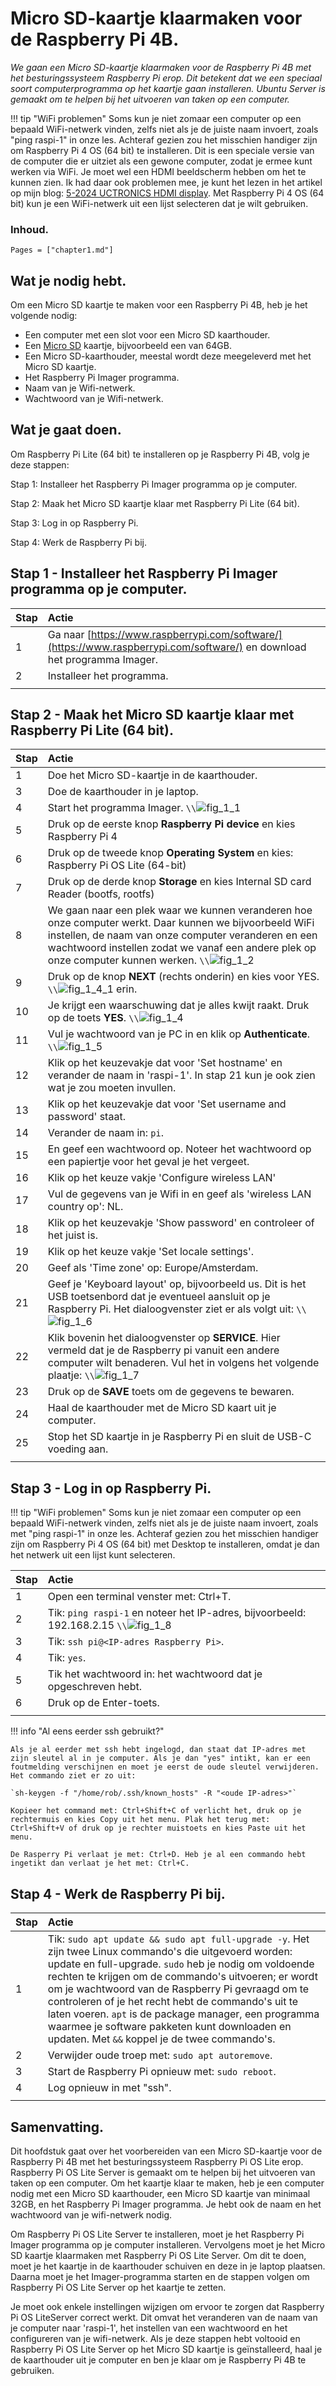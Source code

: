 # Micro SD-kaartje klaarmaken voor de Raspberry Pi 4B.

*We gaan een Micro SD-kaartje klaarmaken voor de Raspberry Pi 4B met het besturingssysteem Raspberry Pi erop. Dit betekent dat we een speciaal soort computerprogramma op het kaartje gaan installeren. Ubuntu Server is gemaakt om te helpen bij het uitvoeren van taken op een computer.*

!!! tip "WiFi problemen"
    Soms kun je niet zomaar een computer op een bepaald WiFi-netwerk vinden, zelfs niet als je de juiste naam invoert, zoals "ping raspi-1" in onze les. Achteraf gezien zou het misschien handiger zijn om Raspberry Pi 4 OS (64 bit) te installeren. Dit is een speciale versie van de computer die er uitziet als een gewone computer, zodat je ermee kunt werken via WiFi. Je moet wel een HDMI beeldscherm hebben om het te kunnen zien. Ik had daar ook problemen mee, je kunt het lezen in het artikel op mijn blog: [5-2024 UCTRONICS HDMI display](../blog/index.html#5-2024-UCTRONICS-HDMI-display). 
    Met Raspberry Pi 4 OS (64 bit) kun je een WiFi-netwerk uit een lijst selecteren dat je wilt gebruiken.

### Inhoud.

```@contents
Pages = ["chapter1.md"]
```

## Wat je nodig hebt.

Om een Micro SD kaartje te maken voor een Raspberry Pi 4B, heb je het volgende nodig:

- Een computer met een slot voor een Micro SD kaarthouder.
- Een [Micro SD](https://elektronicavoorjou.nl/product/transcend-micro-sd-rpi-os/) kaartje, bijvoorbeeld een van 64GB.
- Een Micro SD-kaarthouder, meestal wordt deze meegeleverd met het Micro SD kaartje.
- Het Raspberry Pi Imager programma.
- Naam van je Wifi-netwerk.
- Wachtwoord van je Wifi-netwerk.

## Wat je gaat doen.

Om Raspberry Pi Lite (64 bit) te installeren op je Raspberry Pi 4B, volg je deze stappen:

Stap 1: Installeer het Raspberry Pi Imager programma op je computer.

Stap 2: Maak het Micro SD kaartje klaar met Raspberry Pi Lite (64 bit).

Stap 3: Log in op Raspberry Pi.

Stap 4: Werk de Raspberry Pi bij.

## Stap 1 - Installeer het Raspberry Pi Imager programma op je computer.

|Stap        | Actie      |
|:---------- | :---------- |
| 1 | Ga naar [https://www.raspberrypi.com/software/](https://www.raspberrypi.com/software/) en download het programma Imager. |
| 2 | Installeer het programma. |
||

## Stap 2 - Maak het Micro SD kaartje klaar met Raspberry Pi Lite (64 bit).

|Stap        | Actie      |
|:---------- | :---------- |
| 1 | Doe het Micro SD-kaartje in de kaarthouder. |
| 3 | Doe de kaarthouder in je laptop. |
| 4 | Start het programma Imager. ``\\``![fig_1_1](assets/fig_1_2.png) |
| 5 | Druk op de eerste knop **Raspberry Pi device** en kies Raspberry Pi 4|
| 6 | Druk op de tweede knop **Operating System** en kies: Raspberry Pi OS Lite (64-bit) |
| 7 | Druk op de derde knop **Storage** en kies Internal SD card Reader (bootfs, rootfs) |
| 8 | We gaan naar een plek waar we kunnen veranderen hoe onze computer werkt. Daar kunnen we bijvoorbeeld WiFi instellen, de naam van onze computer veranderen en een wachtwoord instellen zodat we vanaf een andere plek op onze computer kunnen werken. ``\\``![fig_1_2](assets/fig_1_2.png) |
| 9 | Druk op de knop **NEXT** (rechts onderin) en kies voor YES. ``\\``![fig_1_4_1](assets/fig_1_4_1.png) erin. |
| 10 | Je krijgt een waarschuwing dat je alles kwijt raakt. Druk op de toets **YES**. ``\\``![fig_1_4](assets/fig_1_4.png) |
| 11 | Vul je wachtwoord van je PC in en klik op **Authenticate**. ``\\``![fig_1_5](assets/fig_1_5.png) |
| 12 | Klik op het keuzevakje dat voor 'Set hostname' en verander de naam in 'raspi-1'. In stap 21 kun je ook zien wat je zou moeten invullen. |
| 13 | Klik op het keuzevakje dat voor 'Set username and password' staat. |
| 14 | Verander de naam in: `pi`. |
| 15 | En geef een wachtwoord op. Noteer het wachtwoord op een papiertje voor het geval je het vergeet. |
| 16 | Klik op het keuze vakje 'Configure wireless LAN' |
| 17 | Vul de gegevens van je Wifi in en geef als 'wireless LAN country op': NL. |
| 18 | Klik op het keuzevakje 'Show password' en controleer of het juist is. |
| 19 | Klik op het keuze vakje 'Set locale settings'. |
| 20 | Geef als 'Time zone' op: Europe/Amsterdam. |
| 21 | Geef je 'Keyboard layout' op, bijvoorbeeld us. Dit is het USB toetsenbord dat je eventueel aansluit op je Raspberry Pi. Het dialoogvenster ziet er als volgt uit: ``\\``![fig_1_6](assets/fig_1_6.png) |
| 22 | Klik bovenin het dialoogvenster op **SERVICE**. Hier vermeld dat je de Raspberry pi vanuit een andere computer wilt benaderen. Vul het in volgens het volgende plaatje: ``\\``![fig_1_7](assets/fig_1_7.png) |
| 23 | Druk op de **SAVE** toets om de gegevens te bewaren. 
| 24 | Haal de kaarthouder met de Micro SD kaart uit je computer. |
| 25 | Stop het SD kaartje in je Raspberry Pi en sluit de USB-C voeding aan. |
||
    
## Stap 3 - Log in op Raspberry Pi.

!!! tip "WiFi problemen"
    Soms kun je niet zomaar een computer op een bepaald WiFi-netwerk vinden, zelfs niet als je de juiste naam invoert, zoals met "ping raspi-1" in onze les. Achteraf gezien zou het misschien handiger zijn om Raspberry Pi 4 OS (64 bit) met Desktop te installeren, omdat je dan het netwerk uit een lijst kunt selecteren.

|Stap        | Actie      |
|:---------- | :---------- |
| 1 | Open een terminal venster met: Ctrl+T. |
| 2 | Tik: `ping raspi-1` en noteer het IP-adres, bijvoorbeeld: 192.168.2.15 ``\\``![fig_1_8](assets/fig_1_8.png) |
| 3 | Tik: `ssh pi@<IP-adres Raspberry Pi>`. |
| 4 | Tik: `yes`. |
| 5 | Tik het wachtwoord in: het wachtwoord dat je opgeschreven hebt.
| 6 | Druk op de Enter-toets. |
||

!!! info "Al eens eerder ssh gebruikt?"
    
    Als je al eerder met ssh hebt ingelogd, dan staat dat IP-adres met zijn sleutel al in je computer. Als je dan "yes" intikt, kan er een foutmelding verschijnen en moet je eerst de oude sleutel verwijderen. Het commando ziet er zo uit:

    `sh-keygen -f "/home/rob/.ssh/known_hosts" -R "<oude IP-adres>"`

    Kopieer het command met: Ctrl+Shift+C of verlicht het, druk op je rechtermuis en kies Copy uit het menu. Plak het terug met: Ctrl+Shift+V of druk op je rechter muistoets en kies Paste uit het menu.

    De Rasperry Pi verlaat je met: Ctrl+D. Heb je al een commando hebt ingetikt dan verlaat je het met: Ctrl+C.

## Stap 4 - Werk de Raspberry Pi bij.

|Stap        | Actie      |
|:---------- | :---------- |
| 1 | Tik: `sudo apt update && sudo apt full-upgrade -y`. Het zijn twee Linux commando's die uitgevoerd worden: update en full-upgrade. `sudo` heb je nodig om voldoende rechten te krijgen om de commando's uitvoeren; er wordt om je wachtwoord van de Raspberry Pi gevraagd om te controleren of je het recht hebt de commando's uit te laten voeren. `apt` is de package manager, een programma waarmee je software pakketen kunt downloaden en updaten. Met `&&` koppel je de twee commando's. |
| 2 | Verwijder oude troep met: `sudo apt autoremove`. |
| 3 | Start de Raspberry Pi opnieuw met: `sudo reboot`. |
| 4 | Log opnieuw in met "ssh". |
||

## Samenvatting.

Dit hoofdstuk gaat over het voorbereiden van een Micro SD-kaartje voor de Raspberry Pi 4B met het besturingssysteem Raspberry Pi OS Lite erop. Raspberry Pi OS Lite Server is gemaakt om te helpen bij het uitvoeren van taken op een computer. Om het kaartje klaar te maken, heb je een computer nodig met een Micro SD kaarthouder, een Micro SD kaartje van minimaal 32GB, en het Raspberry Pi Imager programma. Je hebt ook de naam en het wachtwoord van je wifi-netwerk nodig.

Om Raspberry Pi OS Lite Server te installeren, moet je het Raspberry Pi Imager programma op je computer installeren. Vervolgens moet je het Micro SD kaartje klaarmaken met Raspberry Pi OS Lite Server. Om dit te doen, moet je het kaartje in de kaarthouder schuiven en deze in je laptop plaatsen. Daarna moet je het Imager-programma starten en de stappen volgen om Raspberry Pi OS Lite Server op het kaartje te zetten.

Je moet ook enkele instellingen wijzigen om ervoor te zorgen dat Raspberry Pi OS LiteServer correct werkt. Dit omvat het veranderen van de naam van je computer naar 'raspi-1', het instellen van een wachtwoord en het configureren van je wifi-netwerk. Als je deze stappen hebt voltooid en Raspberry Pi OS Lite Server op het Micro SD kaartje is geïnstalleerd, haal je de kaarthouder uit je computer en ben je klaar om je Raspberry Pi 4B te gebruiken.